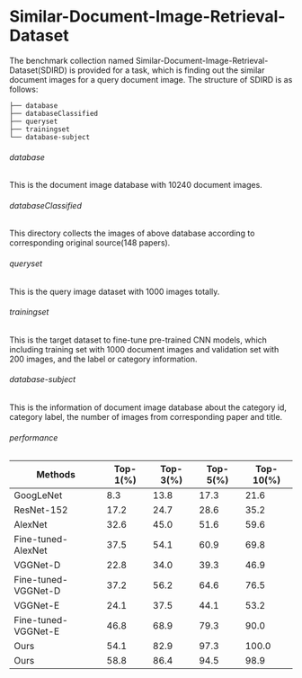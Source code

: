 # Similar-Document-Image-Retrieval-Dataset
The benchmark collection named Similar-Document-Image-Retrieval-Dataset(SDIRD) is provided for a task, which is finding out the similar document images for a query document image. The structure of SDIRD is as follows:
```
├── database
├── databaseClassified
├── queryset
├── trainingset
└── database-subject
```
###### database
This is the document image database with 10240 document images.
###### databaseClassified
This directory collects the images of above database according to corresponding original source(148 papers).
###### queryset
This is the query image dataset with 1000 images totally.
###### trainingset
This is the target dataset to fine-tune pre-trained CNN models, which including training set with 1000 document images and validation set with 200 images, and the label or category information.
###### database-subject
This is the information of document image database about the category id, category label,  the number of images from corresponding paper and title.
###### performance
Methods|Top-1(%)|Top-3(%)|Top-5(%)|Top-10(%)
------------- | -------------| -------------| -------------| -------------
GoogLeNet | 8.3 | 13.8 | 17.3 | 21.6
ResNet-152 | 17.2 | 24.7 | 28.6 | 35.2
AlexNet | 32.6 | 45.0 | 51.6 | 59.6
Fine-tuned-AlexNet | 37.5 | 54.1 | 60.9 | 69.8
VGGNet-D | 22.8 | 34.0 | 39.3 | 46.9
Fine-tuned-VGGNet-D | 37.2 | 56.2 | 64.6 | 76.5
VGGNet-E | 24.1 | 37.5 | 44.1 | 53.2
Fine-tuned-VGGNet-E | 46.8 | 68.9 | 79.3 | 90.0
Ours| 54.1| 82.9| 97.3| 100.0
Ours| 58.8| 86.4| 94.5| 98.9
